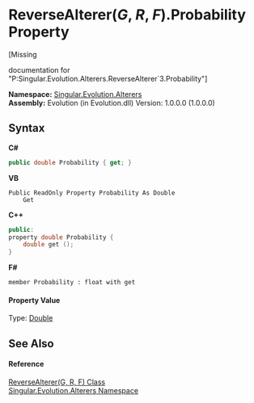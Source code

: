 # ReverseAlterer(*G*, *R*, *F*).Probability Property 
 

\[Missing <summary> documentation for "P:Singular.Evolution.Alterers.ReverseAlterer`3.Probability"\]

**Namespace:**&nbsp;<a href="d83a42df-2b66-dfad-1be9-58a7420b0c0f">Singular.Evolution.Alterers</a><br />**Assembly:**&nbsp;Evolution (in Evolution.dll) Version: 1.0.0.0 (1.0.0.0)

## Syntax

**C#**<br />
``` C#
public double Probability { get; }
```

**VB**<br />
``` VB
Public ReadOnly Property Probability As Double
	Get
```

**C++**<br />
``` C++
public:
property double Probability {
	double get ();
}
```

**F#**<br />
``` F#
member Probability : float with get

```


#### Property Value
Type: <a href="http://msdn2.microsoft.com/en-us/library/643eft0t" target="_blank">Double</a>

## See Also


#### Reference
<a href="69d8b378-9b3a-db1f-50ad-f0112c576c85">ReverseAlterer(G, R, F) Class</a><br /><a href="d83a42df-2b66-dfad-1be9-58a7420b0c0f">Singular.Evolution.Alterers Namespace</a><br />
